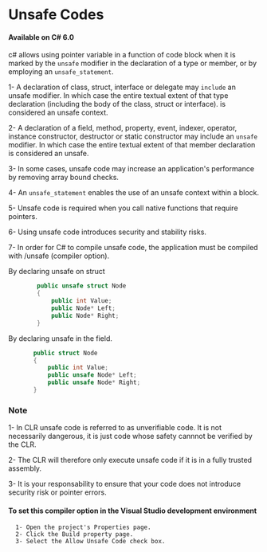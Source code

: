 # Unsafe Codes
#### Available on C# 6.0

  c# allows using pointer variable in a function of code block when it is marked by the ```unsafe``` modifier in the declaration of a type or member, or by employing an ```unsafe_statement```.
  
   1-  A declaration of class, struct, interface or delegate may ```include``` an unsafe modifier. In which case the entire textual extent of that type declaration (including the body of the class, struct or interface). is considered an unsafe context.
  
   2- A declaration of a field, method, property, event, indexer, operator, instance constructor, destructor or static constructor may include an ```unsafe``` modifier. In which case the entire textual extent of that member declaration is considered an unsafe.
   
   3- In some cases, unsafe code may increase an application's performance by removing array bound checks.
   
   4- An ```unsafe_statement``` enables the use of an unsafe context within a block.
   
   5- Unsafe code is required when you call native functions that require pointers.
    
   6- Using unsafe code introduces security and stability risks.
    
   7- In order for C# to compile unsafe code, the application must be compiled  with /unsafe (compiler option).
   
 By declaring unsafe on struct
  ```c#
          public unsafe struct Node
          {
              public int Value;
              public Node* Left;
              public Node* Right;
          }
  ```

By declaring unsafe in the field.
   ```c#
          public struct Node
          {
              public int Value;
              public unsafe Node* Left;
              public unsafe Node* Right;
          }
  ```
  
 ### Note
  1- In CLR unsafe code is referred to as unverifiable code. It is not necessarily dangerous, it is just code whose safety cannnot be verified by the CLR.
 
  2- The CLR will therefore only execute unsafe code if it is in a fully trusted assembly.
  
  3- It is your responsability to ensure that your code does not introduce security risk or pointer errors.
  
#### To set this compiler option in the Visual Studio development environment
```
  1- Open the project's Properties page.
  2- Click the Build property page.
  3- Select the Allow Unsafe Code check box.
```
